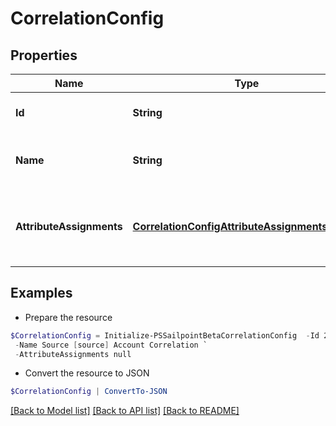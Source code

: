 # CorrelationConfig
## Properties

Name | Type | Description | Notes
------------ | ------------- | ------------- | -------------
**Id** | **String** | The ID of the correlation configuration. | [optional] 
**Name** | **String** | The name of the correlation configuration. | [optional] 
**AttributeAssignments** | [**CorrelationConfigAttributeAssignmentsInner[]**](CorrelationConfigAttributeAssignmentsInner.md) | The list of attribute assignments of the correlation configuration. | [optional] 

## Examples

- Prepare the resource
```powershell
$CorrelationConfig = Initialize-PSSailpointBetaCorrelationConfig  -Id 2c9180835d191a86015d28455b4a2329 `
 -Name Source [source] Account Correlation `
 -AttributeAssignments null
```

- Convert the resource to JSON
```powershell
$CorrelationConfig | ConvertTo-JSON
```

[[Back to Model list]](../README.md#documentation-for-models) [[Back to API list]](../README.md#documentation-for-api-endpoints) [[Back to README]](../README.md)

